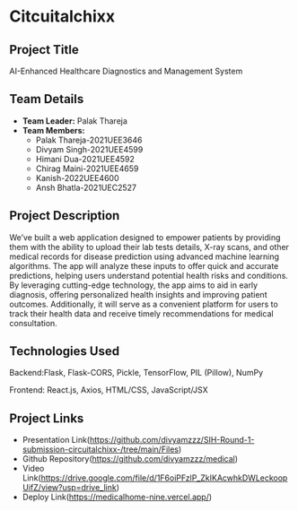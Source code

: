 # Citcuitalchixx

## Project Title
AI-Enhanced Healthcare Diagnostics and Management System

## Team Details
- **Team Leader:** Palak Thareja
- **Team Members:** 
  - Palak Thareja-2021UEE3646  
  - Divyam Singh-2021UEE4599  
  - Himani Dua-2021UEE4592
  - Chirag Maini-2021UEE4659
  - Kanish-2022UEE4600
  - Ansh Bhatla-2021UEC2527

## Project Description
We’ve built a web application designed to empower patients by providing them with the ability to upload their lab tests details, X-ray scans, and other medical records for disease prediction using advanced machine learning algorithms. The app will analyze these inputs to offer quick and accurate predictions, helping users understand potential health risks and conditions.
 By leveraging cutting-edge technology, the app aims to aid in early diagnosis, offering personalized health insights and improving patient outcomes. Additionally, it will serve as a convenient platform for users to track their health data and receive timely recommendations for medical consultation.
## Technologies Used

Backend:Flask, Flask-CORS, Pickle, TensorFlow, PIL (Pillow), NumPy

Frontend: React.js, Axios, HTML/CSS, JavaScript/JSX



## Project Links
- Presentation Link(https://github.com/divyamzzz/SIH-Round-1-submission-circuitalchixx-/tree/main/Files)
- Github Repository(https://github.com/divyamzzz/medical)
- Video Link(https://drive.google.com/file/d/1F6oiPFzlP_ZkIKAcwhkDWLeckoopUifZ/view?usp=drive_link)
- Deploy Link(https://medicalhome-nine.vercel.app/)
